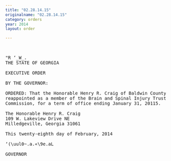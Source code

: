 ```yaml
---
title: "02.28.14.15"
originalname: "02.28.14.15"
category: orders
year: 2014
layout: order

---
```

<pre>
 

"R ‘_W_. 
THE STATE OF GEORGIA

EXECUTIVE ORDER

BY THE GOVERNOR:

ORDERED: That the Honorable Henry R. Craig of Baldwin County, Georgia, is
reappointed as a member of the Brain and Spinal Injury Trust Fund
Commission, for a term of office ending January 31, 20115.

The Honorable Henry R. Craig
109 W. Lakeview Drive NE
Milledgeville, Georgia 31061

This twenty-eighth day of February, 2014

‘(\uul0~.a.«\9e.aL

GOVERNOR

</pre>
